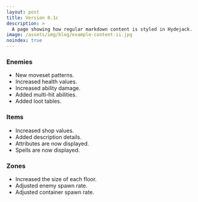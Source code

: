 ```yaml
---
layout: post
title: Version 0.1c
description: >
  A page showing how regular markdown content is styled in Hydejack.
image: /assets/img/blog/example-content-ii.jpg
noindex: true
---
```


### Enemies
- New moveset patterns.
- Increased health values.
- Increased ability damage.
- Added multi-hit abilities.
- Added loot tables.

### Items
- Increased shop values.
- Added description details.
- Attributes are now displayed.
- Spells are now displayed.

### Zones
- Increased the size of each floor.
- Adjusted enemy spawn rate.
- Adjusted container spawn rate.
